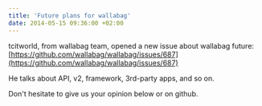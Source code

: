 ```yaml
---
title: 'Future plans for wallabag'
date: 2014-05-15 09:36:00 +02:00
---
```


tcitworld, from wallabag team, opened a new issue about wallabag future: [https://github.com/wallabag/wallabag/issues/687](https://github.com/wallabag/wallabag/issues/687)

He talks about API, v2, framework, 3rd-party apps, and so on.

Don't hesitate to give us your opinion below or on github.